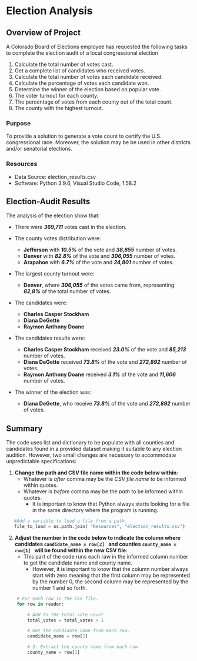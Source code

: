 
# Election Analysis
## Overview of Project
A Colorado Board of Elections employee has requested the following tasks to complete the election audit of a local congressional election

1. Calculate the total number of votes cast.
2. Get a complete list of candidates who received votes.
3. Calculate the total number of votes each candidate received.
4. Calculate the percentage of votes each candidate won.
5. Determine the winner of the election based on popular vote.
6. The voter turnout for each county.
7. The percentage of votes from each county out of the total count.
8. The county with the highest turnout.


### Purpose

To provide a solution to generate a vote count to certify the U.S. congressional race. Moreover, the solution may be be used in other districts and/or senatorial elections.

### Resources

 - Data Source: election_results.csv
 - Software: Python 3.9.6, Visual Studio Code, 1.58.2


## Election-Audit Results

The analysis of the election show that:

- There were __*369,711*__ votes cast in the election.
 
- The county votes distribution were:
	- __Jefferson__ with __*10.5%*__ of the vote and __*38,855*__ number of votes.
	- __Denver__ with __*82.8%*__  of the vote and __*306,055*__ number of votes.
	- __Arapahoe__ with  __*6.7%*__  of the vote and __*24,801*__ number of votes.

- The largest county turnout were: 
	- __Denver__, where __*306,055*__ of the votes came from, representing __*82,8%*__ of the total number of votes.

- The candidates were:
	- __Charles Casper Stockham__
	- __Diana DeGette__
	- __Raymon Anthony Doane__

- The candidates results were:
	- __Charles Casper Stockham__ received __*23.0%*__ of the vote and __*85,213*__ number of votes.
	- __Diana DeGette__ received __*73.8%*__ of the vote and __*272,892*__ number of votes.
	- __Raymon Anthony Doane__ received __*3.1%*__ of the vote and __*11,606*__ number of votes.

- The winner of the election was:
	- __Diana DeGette__, who receive __*73.8%*__ of the vote and __*272,892*__ number of votes.


## Summary

The code uses list and dictionary to be populate with all counties and candidates found in a provided dataset making it suitable to any election audition. However, two small changes are necessary to accommodate unpredictable specifications:

 1. __Change the path and CSV file name within the code below within__:
	 - Whatever is *after* comma may be the *CSV file name* to be informed within quotes. 
	 - Whatever is *before* comma may be the *path* to be informed within quotes. 
		 - It is important to know that Python always starts looking for a file in the same directory where the program is running. 

```Python 
   #Add a variable to load a file from a path.
   file_to_load = os.path.join( "Resources", "election_results.csv")
```

 2. __Adjust the number in the code below to indicate the column where candidates ```candidate_name = row[2] ``` and counties ```county_name = row[1] ``` will be found within the new CSV file__:
	 - This part of the code runs each raw in the informed column number to get the candidate name and county name. 
		 - However, it is important to know that the column number always start with zero meaning that the first column may be represented by the number 0, the second column may be represented by the number 1 and so forth.
```Python 
    # For each row in the CSV file.
    for row in reader:

        # Add to the total vote count
        total_votes = total_votes + 1

        # Get the candidate name from each row.
        candidate_name = row[2]

        # 3: Extract the county name from each row.
        county_name = row[1]
